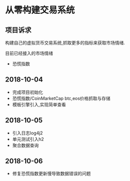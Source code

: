 # 从零构建交易系统

## 项目诉求
构建自己的虚拟货币交易系统,抓取更多的指标来获取市场情绪.

目前已经接入的市场情绪
* 恐慌指数 


## 2018-10-04
* 完成项目初始化
* 恐慌指数/CoinMarketCap btc,eos价格抓取与存储
* 模板引擎引入,实现简单查看

## 2018-10-05
* 引入日志log4j2
* 单元测试引入h2
* 聚合数据查询

## 2018-10-06
* 修复恐慌指数更新慢导致数据错误的问题